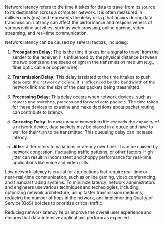 Network latency refers to the time it takes for data to travel from its source to its destination across a computer network. It is often measured in milliseconds (ms) and represents the delay or lag that occurs during data transmission. Latency can affect the performance and responsiveness of various online activities, such as web browsing, online gaming, video streaming, and real-time communication.

Network latency can be caused by several factors, including:

1. **Propagation Delay:** This is the time it takes for a signal to travel from the sender to the receiver. It is influenced by the physical distance between the two points and the speed of light in the transmission medium (e.g., fiber optic cable or copper wire).

2. **Transmission Delay:** This delay is related to the time it takes to push data onto the network medium. It is influenced by the bandwidth of the network link and the size of the data packets being transmitted.

3. **Processing Delay:** This delay occurs when network devices, such as routers and switches, process and forward data packets. The time taken for these devices to examine and make decisions about packet routing can contribute to latency.

4. **Queueing Delay:** In cases where network traffic exceeds the capacity of a network device, data packets may be placed in a queue and have to wait for their turn to be transmitted. This queueing delay can increase latency.

5. **Jitter:** Jitter refers to variations in latency over time. It can be caused by network congestion, fluctuating traffic patterns, or other factors. High jitter can result in inconsistent and choppy performance for real-time applications like voice and video calls.

Low network latency is crucial for applications that require real-time or near-real-time communication, such as online gaming, video conferencing, and financial trading systems. To minimize latency, network administrators and engineers use various techniques and technologies, including optimizing network architecture, using faster transmission mediums, reducing the number of hops in the network, and implementing Quality of Service (QoS) policies to prioritize critical traffic.

Reducing network latency helps improve the overall user experience and ensures that data-intensive applications perform as expected.
